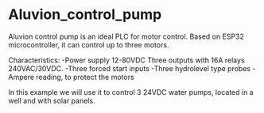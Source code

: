 # Aluvion_control_pump

Aluvion control pump is an ideal PLC for motor control.
Based on ESP32 microcontroller, it can control up to three motors. 

Characteristics:
-Power supply 12-80VDC
  Three outputs with 16A relays
  240VAC/30VDC.
-Three forced start inputs
-Three hydrolevel type probes
-Ampere reading, to protect the motors

In this example we will use it to control 3 24VDC water pumps, located in a well and with solar panels.


